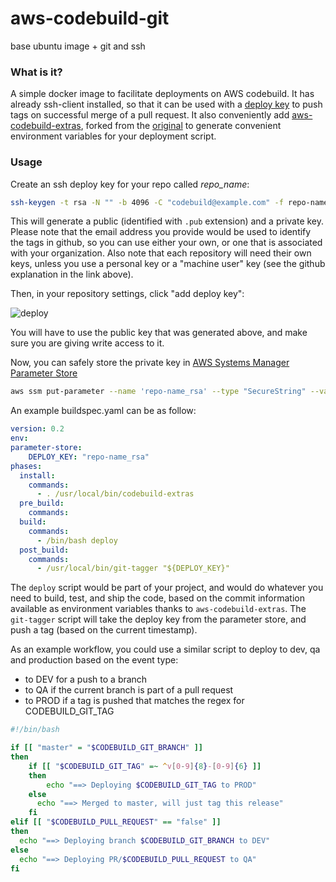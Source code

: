 # aws-codebuild-git
base ubuntu image + git and ssh

### What is it?
A simple docker image to facilitate deployments on AWS codebuild. It has already ssh-client installed, so that it can be used with a [deploy key](https://developer.github.com/v3/guides/managing-deploy-keys/) to push tags on successful merge of a pull request. It also conveniently add [aws-codebuild-extras](https://github.com/alessandrobologna/aws-codebuild-extras), forked from the [original](https://github.com/thii/aws-codebuild-extras)  to generate convenient environment variables for your deployment script. 

### Usage
Create an ssh deploy key for your repo called _repo_name_:

```bash
ssh-keygen -t rsa -N "" -b 4096 -C "codebuild@example.com" -f repo-name_rsa
```
This will generate a public (identified with `.pub` extension) and a private key.
Please note that the email address you provide would be used to identify the tags in github, so you can use either your own, or one that is associated with your organization.
Also note that each repository will need their own keys, unless you use a personal key or a "machine user" key (see the github explanation in the link above).

Then, in your repository settings, click "add deploy key":

![deploy](https://developer.github.com/assets/images/add-deploy-key.png)

You will have to use the public key that was generated above, and make sure you are giving write access to it.

Now, you can safely store the private key in [AWS Systems Manager Parameter Store](https://docs.aws.amazon.com/systems-manager/latest/userguide/systems-manager-paramstore.html)

```bash
aws ssm put-parameter --name 'repo-name_rsa' --type "SecureString" --value "$(cat repo-name_rsa)"
```

An example buildspec.yaml can be as follow:

```yaml
version: 0.2
env:
parameter-store:
    DEPLOY_KEY: "repo-name_rsa"
phases:
  install:
    commands:
      - . /usr/local/bin/codebuild-extras
  pre_build:
    commands:
  build:
    commands:
      - /bin/bash deploy
  post_build:
    commands:
      - /usr/local/bin/git-tagger "${DEPLOY_KEY}"
  ```
The `deploy` script would be part of your project, and would do whatever you need to build, test, and ship the code, based on the commit information available as environment variables thanks to `aws-codebuild-extras`.
The `git-tagger` script will take the deploy key from the parameter store, and push a tag (based on the current timestamp).

As an example workflow, you could use a similar script to deploy to dev, qa and production based on the event type:
- to DEV for a push to a branch
- to QA if the current branch is part of a pull request
- to PROD if a tag is pushed that matches the regex for CODEBUILD_GIT_TAG


```bash
#!/bin/bash

if [[ "master" = "$CODEBUILD_GIT_BRANCH" ]] 
then
	if [[ "$CODEBUILD_GIT_TAG" =~ ^v[0-9]{8}-[0-9]{6} ]]
	then
		echo "==> Deploying $CODEBUILD_GIT_TAG to PROD"
	else 
	  echo "==> Merged to master, will just tag this release"
	fi
elif [[ "$CODEBUILD_PULL_REQUEST" == "false" ]]
then
  echo "==> Deploying branch $CODEBUILD_GIT_BRANCH to DEV"
else
  echo "==> Deploying PR/$CODEBUILD_PULL_REQUEST to QA"
fi

```
